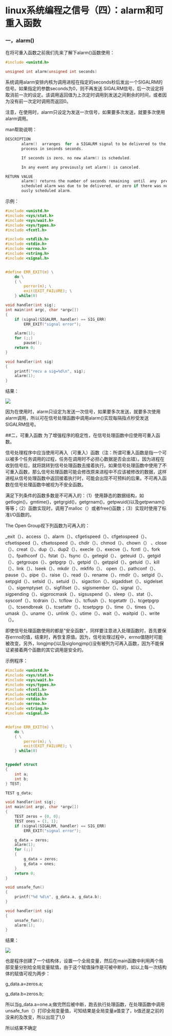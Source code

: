 # linux系统编程之信号（四）：alarm和可重入函数


### 一，alarm()
在将可重入函数之前我们先来了解下alarm()函数使用：

```c
#include <unistd.h>

unsigned int alarm(unsigned int seconds)
```

系统调用alarm安排内核为调用进程在指定的seconds秒后发出一个SIGALRM的信号。如果指定的参数seconds为0，则不再发送 SIGALRM信号。后一次设定将取消前一次的设定。该调用返回值为上次定时调用到发送之间剩余的时间，或者因为没有前一次定时调用而返回0。

注意，在使用时，alarm只设定为发送一次信号，如果要多次发送，就要多次使用alarm调用。

man帮助说明：

```c
DESCRIPTION 
       alarm()  arranges  for  a SIGALRM signal to be delivered to the calling 
       process in seconds seconds.

       If seconds is zero, no new alarm() is scheduled.

       In any event any previously set alarm() is canceled.

RETURN VALUE 
       alarm() returns the number of seconds remaining  until  any  previously 
       scheduled alarm was due to be delivered, or zero if there was no previ- 
       ously scheduled alarm. 
```

示例：

```c
#include <unistd.h>
#include <sys/stat.h>
#include <sys/wait.h>
#include <sys/types.h>
#include <fcntl.h>

#include <stdlib.h>
#include <stdio.h>
#include <errno.h>
#include <string.h>
#include <signal.h>


#define ERR_EXIT(m) \
    do \
    { \
        perror(m); \
        exit(EXIT_FAILURE); \
    } while(0)

void handler(int sig);
int main(int argc, char *argv[])
{
    if (signal(SIGALRM, handler) == SIG_ERR)
        ERR_EXIT("signal error");

    alarm(1);
    for (;;)
        pause();
    return 0;
}

void handler(int sig)
{
    printf("recv a sig=%d\n", sig);
    alarm(1);
}
```
结果：

![](./images/mickole/15112934-3e7acb07b78d4706a0c7894c0ed19eb9.png)

因为在使用时，alarm只设定为发送一次信号，如果要多次发送，就要多次使用alarm调用，所以可在信号处理函数中调用alarm()实现每隔指点秒受发送SIGALRM信号。


##二，可重入函数
为了增强程序的稳定性，在信号处理函数中应使用可重入函数。

信号处理程序中应当使用可再入（可重入）函数（注：所谓可重入函数是指一个可以被多个任务调用的过程，任务在调用时不必担心数据是否会出错）。因为进程在收到信号后，就将跳转到信号处理函数去接着执行。如果信号处理函数中使用了不可重入函数，那么信号处理函数可能会修改原来进程中不应该被修改的数据，这样进程从信号处理函数中返回接着执行时，可能会出现不可预料的后果。不可再入函数在信号处理函数中被视为不安全函数。

满足下列条件的函数多数是不可再入的：（1）使用静态的数据结构，如getlogin()，gmtime()，getgrgid()，getgrnam()，getpwuid()以及getpwnam()等等；（2）函数实现时，调用了malloc（）或者free()函数；（3）实现时使用了标准I/O函数的。

The Open Group视下列函数为可再入的：

_exit（）、access（）、alarm（）、cfgetispeed（）、cfgetospeed（）、cfsetispeed（）、cfsetospeed（）、chdir（）、chmod（）、chown（） 、close（）、creat（）、dup（）、dup2（）、execle（）、execve（）、fcntl（）、fork（）、fpathconf（）、fstat（）、fsync（）、getegid（）、 geteuid（）、getgid（）、getgroups（）、getpgrp（）、getpid（）、getppid（）、getuid（）、kill（）、link（）、lseek（）、mkdir（）、mkfifo（）、 open（）、pathconf（）、pause（）、pipe（）、raise（）、read（）、rename（）、rmdir（）、setgid（）、setpgid（）、setsid（）、setuid（）、 sigaction（）、sigaddset（）、sigdelset（）、sigemptyset（）、sigfillset（）、sigismember（）、signal（）、sigpending（）、sigprocmask（）、sigsuspend（）、sleep（）、stat（）、sysconf（）、tcdrain（）、tcflow（）、tcflush（）、tcgetattr（）、tcgetpgrp（）、tcsendbreak（）、tcsetattr（）、tcsetpgrp（）、time（）、times（）、 umask（）、uname（）、unlink（）、utime（）、wait（）、waitpid（）、write（）。

即使信号处理函数使用的都是"安全函数"，同样要注意进入处理函数时，首先要保存errno的值，结束时，再恢复原值。因为，信号处理过程中，errno值随时可能被改变。另外，longjmp()以及siglongjmp()没有被列为可再入函数，因为不能保证紧接着两个函数的其它调用是安全的。

示例程序：

```c
#include <unistd.h>
#include <sys/stat.h>
#include <sys/wait.h>
#include <sys/types.h>
#include <fcntl.h>
#include <stdlib.h>
#include <stdio.h>
#include <errno.h>
#include <string.h>
#include <signal.h>


#define ERR_EXIT(m) \
    do \
    { \
        perror(m); \
        exit(EXIT_FAILURE); \
    } while(0)


typedef struct
{
    int a;
    int b;
} TEST;

TEST g_data;

void handler(int sig);
int main(int argc, char *argv[])
{
    TEST zeros = {0, 0};
    TEST ones = {1, 1};
    if (signal(SIGALRM, handler) == SIG_ERR)
        ERR_EXIT("signal error");

    g_data = zeros;
    alarm(1);
    for (;;)
    {
        g_data = zeros;
        g_data = ones;
    }
    return 0;
}

void unsafe_fun()
{
    printf("%d %d\n", g_data.a, g_data.b);
}

void handler(int sig)
{
    unsafe_fun();
    alarm(1);
}
```

结果：


![](./images/mickole/15112935-82df6bdec112471a821026c43eb1319d.png)


也是程序创建了一个结构体，设置一个全局变量，然后在main函数中利用两个局部变量分别给全局变量赋值，由于这个赋值操作是可被中断的，如以上每一次结构体的赋值可视为两步：

g_data.a=zeros.a;

g_data.b=zeros.b;

所以当g_data.a=one.a;做完然后被中断，跑去执行处理函数，在处理函数中调用unsafe_fun（）打印全局变量值，可知结果是全局变量a值变了，b值还是之前的没来的及改变，所以出现了1,0

所以结果不确定
